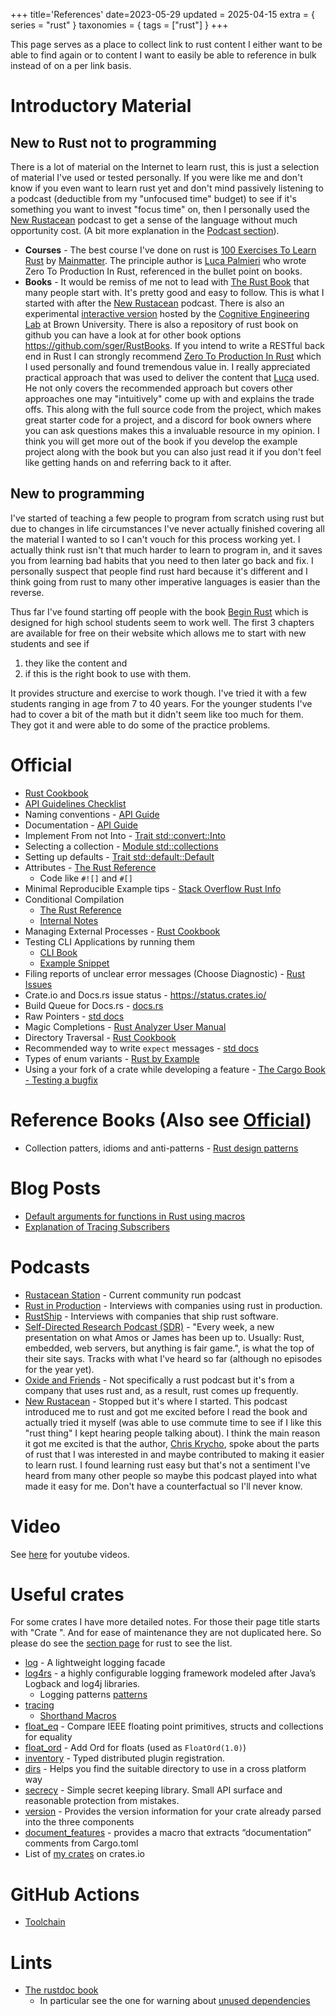 +++
title='References'
date=2023-05-29
updated = 2025-04-15
extra = { series = "rust" }
taxonomies = { tags = ["rust"] }
+++

This page serves as a place to collect link to rust content I either want to be able to find again or to content I want to easily be able to reference in bulk instead of on a per link basis.

# Introductory Material

## New to Rust not to programming

There is a lot of material on the Internet to learn rust, this is just a selection of material I've used or tested personally.
If you were like me and don't know if you even want to learn rust yet and don't mind passively listening to a podcast (deductible from my "unfocused time" budget) to see if it's something you want to invest "focus time" on, then I personally used the [New Rustacean](https://newrustacean.com/) podcast to get a sense of the language without much opportunity cost. (A bit more explanation in the [Podcast section](@/rust/refs.md#podcasts)).

- **Courses** - The best course I've done on rust is [100 Exercises To Learn Rust](https://rust-exercises.com/) by [Mainmatter](https://mainmatter.com/).
  The principle author is [Luca Palmieri](https://www.lpalmieri.com/) who wrote Zero To Production In Rust, referenced in the bullet point on books.
- **Books** - It would be remiss of me not to lead with [The Rust Book](https://doc.rust-lang.org/book/) that many people start with.
  It's pretty good and easy to follow.
  This is what I started with after the [New Rustacean](https://newrustacean.com/) podcast.
  There is also an experimental [interactive version](https://rust-book.cs.brown.edu/) hosted by the [Cognitive Engineering Lab](https://cel.cs.brown.edu/) at Brown University.
  There is also a repository of rust book on github you can have a look at for other book options <https://github.com/sger/RustBooks>.
  If you intend to write a RESTful back end in Rust I can strongly recommend [Zero To Production In Rust](https://www.zero2prod.com/) which I used personally and found tremendous value in.
  I really appreciated practical approach that was used to deliver the content that [Luca](https://www.lpalmieri.com/) used.
  He not only covers the recommended approach but covers other approaches one may "intuitively" come up with and explains the trade offs.
  This along with the full source code from the project, which makes great starter code for a project, and a discord for book owners where you can ask questions makes this a invaluable resource in my opinion.
  I think you will get more out of the book if you develop the example project along with the book but you can also just read it if you don't feel like getting hands on and referring back to it after.

## New to programming

I've started of teaching a few people to program from scratch using rust but due to changes in life circumstances I've never actually finished covering all the material I wanted to so I can't vouch for this process working yet.
I actually think rust isn't that much harder to learn to program in, and it saves you from learning bad habits that you need to then later go back and fix.
I personally suspect that people find rust hard because it's different and I think going from rust to many other imperative languages is easier than the reverse.

Thus far I've found starting off people with the book [Begin Rust](https://www.beginrust.com/) which is designed for high school students seem to work well.
The first 3 chapters are available for free on their website which allows me to start with new students and see if

1. they like the content and
2. if this is the right book to use with them.

It provides structure and exercise to work though.
I've tried it with a few students ranging in age from 7 to 40 years.
For the younger students I've had to cover a bit of the math but it didn't seem like too much for them.
They got it and were able to do some of the practice problems.

# Official

- [Rust Cookbook](https://rust-lang-nursery.github.io/rust-cookbook/intro.html)
- [API Guidelines Checklist](https://rust-lang.github.io/api-guidelines/checklist.html)
- Naming conventions - [API Guide](https://rust-lang.github.io/api-guidelines/naming.html)
- Documentation - [API Guide](https://rust-lang.github.io/api-guidelines/documentation.html)
- Implement From not Into - [Trait std::convert::Into](https://doc.rust-lang.org/std/convert/trait.Into.html)
- Selecting a collection - [Module std::collections](https://doc.rust-lang.org/std/collections/index.html)
- Setting up defaults - [Trait std::default::Default](https://doc.rust-lang.org/std/default/trait.Default.html)
- Attributes - [The Rust Reference](https://doc.rust-lang.org/reference/attributes.html)
  - Code like `#![]` and `#[]`
- Minimal Reproducible Example tips - [Stack Overflow Rust Info](https://stackoverflow.com/tags/rust/info)
- Conditional Compilation
  - [The Rust Reference](https://doc.rust-lang.org/reference/conditional-compilation.html#debug_assertions)
  - [Internal Notes](@/rust/conditional_compilation.md)
- Managing External Processes - [Rust Cookbook](https://rust-lang-nursery.github.io/rust-cookbook/os/external.html)
- Testing CLI Applications by running them
  - [CLI Book](https://rust-cli.github.io/book/tutorial/testing.html#testing-cli-applications-by-running-them)
  - [Example Snippet](@/rust/snippets.md#run-cli-app-to-test-it)
- Filing reports of unclear error messages (Choose Diagnostic) - [Rust Issues](https://github.com/rust-lang/rust/issues/new/choose)
- Crate.io and Docs.rs issue status - <https://status.crates.io/>
- Build Queue for Docs.rs - [docs.rs](https://docs.rs/releases/queue)
- Raw Pointers - [std docs](https://doc.rust-lang.org/std/primitive.pointer.html)
- Magic Completions - [Rust Analyzer User Manual](https://rust-analyzer.github.io/book/features.html#magic-completions)
- Directory Traversal - [Rust Cookbook](https://rust-lang-nursery.github.io/rust-cookbook/file/dir.html)
- Recommended way to write `expect` messages - [std docs](https://doc.rust-lang.org/core/result/enum.Result.html#recommended-message-style)
- Types of enum variants - [Rust by Example](https://doc.rust-lang.org/rust-by-example/custom_types/enum.html)
- Using a your fork of a crate while developing a feature - [The Cargo Book - Testing a bugfix](https://doc.rust-lang.org/cargo/reference/overriding-dependencies.html#testing-a-bugfix)

# Reference Books (Also see [Official](@/rust/refs.md#official))

- Collection patters, idioms and anti-patterns - [Rust design patterns](https://rust-unofficial.github.io/patterns/)

# Blog Posts

- [Default arguments for functions in Rust using macros](https://rust.code-maven.com/default-arguments-for-functions)
- [Explanation of Tracing Subscribers](https://hegdenu.net/posts/debugging-tokio-instrumentation/)

# Podcasts

- [Rustacean Station](https://rustacean-station.org/) - Current community run podcast
- [Rust in Production](https://corrode.dev/podcast/) - Interviews with companies using rust in production.
- [RustShip](https://www.marcoieni.com/tags/rustship/) - Interviews with companies that ship rust software.
- [Self-Directed Research Podcast (SDR)](https://sdr-podcast.com/) - "Every week, a new presentation on what Amos or James has been up to. Usually: Rust, embedded, web servers, but anything is fair game.", is what the top of their site says. Tracks with what I've heard so far (although no episodes for the year yet).
- [Oxide and Friends](https://oxide-and-friends.transistor.fm/) - Not specifically a rust podcast but it's from a company that uses rust and, as a result, rust comes up frequently.
- [New Rustacean](https://newrustacean.com/) - Stopped but it's where I started. This podcast introduced me to rust and got me excited before I read the book and actually tried it myself (was able to use commute time to see if I like this "rust thing" I kept hearing people talking about). I think the main reason it got me excited is that the author, [Chris Krycho](https://www.chriskrycho.com/), spoke about the parts of rust that I was interested in and maybe contributed to making it easier to learn rust. I found learning rust easy but that's not a sentiment I've heard from many other people so maybe this podcast played into what made it easy for me.
  Don't have a counterfactual so I'll never know.

# Video

See [here](@/misc/youtube_ref_videos.md#rust) for youtube videos.

# Useful crates

For some crates I have more detailed notes.
For those their page title starts with "Crate ".
And for ease of maintenance they are not duplicated here.
So please do see the [section page](../index.html) for rust to see the list.

- [log](https://docs.rs/log/) - A lightweight logging facade
- [log4rs](https://docs.rs/log4rs/) - a highly configurable logging framework modeled after Java’s Logback and log4j libraries.
  - Logging patterns [patterns](https://docs.rs/log4rs/*/log4rs/encode/pattern/index.html)
- [tracing](https://docs.rs/tracing/latest/tracing/index.html)
  - [Shorthand Macros](https://docs.rs/tracing/latest/tracing/#shorthand-macros)
- [float_eq](https://docs.rs/float_eq/) - Compare IEEE floating point primitives, structs and collections for equality
- [float_ord](https://docs.rs/float-ord/latest/float_ord/) - Add Ord for floats (used as `FloatOrd(1.0)`)
- [inventory](https://docs.rs/inventory/) - Typed distributed plugin registration.
- [dirs](https://crates.io/crates/dirs) - Helps you find the suitable directory to use in a cross platform way
- [secrecy](https://crates.io/crates/secrecy) - Simple secret keeping library. Small API surface and reasonable protection from mistakes.
- [version](https://docs.rs/version/latest/version/) - Provides the version information for your crate already parsed into the three components
- [document_features](https://docs.rs/document-features/latest/document_features/) - provides a macro that extracts “documentation” comments from Cargo.toml
- List of [my crates](https://crates.io/users/c-git?sort=downloads) on crates.io

# GitHub Actions

- [Toolchain](https://github.com/actions-rs/toolchain)

# Lints

- [The rustdoc book](https://doc.rust-lang.org/rustdoc/lints.html)
  - In particular see the one for warning about [unused dependencies](https://doc.rust-lang.org/rustc/lints/listing/allowed-by-default.html#unused-crate-dependencies)

